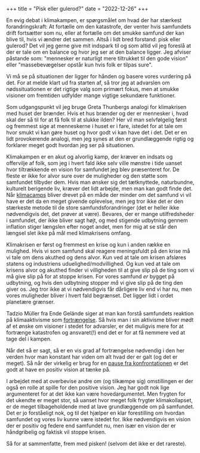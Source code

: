 +++
title = "Pisk eller gulerod?"
date = "2022-12-26"
+++

En evig debat i klimakampen, er spørgsmålet om hvad der har stærkest forandringskraft: At fortælle om den katastrofe, der venter hvis samfundets drift fortsætter som nu, eller at fortælle om det smukke samfund der kan blive til, hvis vi ændrer det sammen. Altså i lidt bred forstand: pisk eller gulerod? Det vil jeg gerne give mit indspark til og som altid vil jeg foreslå at der er tale om en balance og hvor jeg ser at den balance ligger. Jeg afviser påstande som: "mennesker er naturligt mere tiltrukket til den gode vision" eller "massebevægelser opstår kun hvis folk er tilpas sure".

Vi må se på situationen der ligger for hånden og basere vores vurdering på det. For at melde klart ud fra starten af, så tror jeg at advarslen om nødssituationen er det rigtige valg som primært fokus, men at smukke visioner om fremtiden udfylder mange vigtige sekundære funktioner.

Som udgangspunkt vil jeg bruge Greta Thunbergs analogi for klimakrisen med huset der brænder. Hvis et hus brænder og der er mennesker i, hvad skal der så til for at få folk til at slukke ilden? Her vil man selvfølgelig først og fremmest sige at menneskerne i huset er i fare, istedet for at tale om hvor smukt vi kan gøre huset og hvor godt vi kan have det i det. Det er en lidt provokerende analogi, men jeg synes at den er grundlæggende rigtig og forklarer meget godt hvordan jeg ser på situationen.

Klimakampen er en akut og alvorlig kamp, der kræver en indsats og offervilje af folk, som jeg i hvert fald ikke selv ville mønstre i tide uanset hvor tiltrækkende en vision for samfundet jeg blev præsenteret for. De fleste er ikke for alvor sure over de muligheder og den støtte som samfundet tilbyder dem. Hvis man ønsker sig det tætknyttede, naturbundne, kulturelt berigende liv, kræver det lidt arbejde, men man kan godt finde det. Når [klimacamps](https://klimafaelden.dk/) bliver drevet på en måde der minder om det samfund vi vil have er det da en meget givende oplevelse, men jeg tror ikke det er den stærkeste metode til de store samfundsforandringer (det er heller ikke nødvendigvis det, det prøver at være). Bevares, der er mange utilfredsheder i samfundet, der ikke bliver sagt højt, og med stigende udbytning gennem inflation stiger længslen efter noget andet, men for mig at se står den længsel slet ikke på mål med klimakrisens omfang.

Klimakrisen er først og fremmest en krise og kun i anden række en mulighed. Hvis vi som samfund skal reagere meningsfuldt på den krise må vi tale om dens akuthed og dens alvor. Kun ved at tale om krisen afsløres statens og industriens uduelighed/modvillighed. Og kun ved at tale om krisens alvor og akuthed finder vi villigheden til at give slip på de ting som vi må give slip på for at stoppe krisen. For vores samfund *er* bygget på udbytning, og hvis den udbytning stopper *må* vi give slip på de ting den giver os. Jeg tror ikke at vi nødvendigvis får dårligere liv end vi har nu, men vores muligheder bliver i hvert fald begrænset. Det ligger lidt i ordet planetære grænser.

Tadzio Müller fra Ende Gelände siger at man kan forstå samfundets reaktion på klimaaktivisme som [fortrængelse](https://steadyhq.com/de/friedlichesabotage/posts/e473831e-1b37-47a8-b1e7-5534c6aabdca). Så hvis man i sin aktivisme bliver mødt af et ønske om visioner i stedet for advarsler, er det muligvis mere for at fortrænge katastrofen og ansvaret(!) end det er for at få nemmere ved at tage del i kampen.

Når det så er sagt, så er en vis grad af fortrængelse nødvendig i den her verden hvor man konstant har viden om alt hvad der er galt (og det er meget). Så når der virkelig er brug for en [pause fra konfrontationen](https://birdsbeforethestorm.net/2019/12/how-to-live-like-the-world-is-ending/) er det godt at have en positiv vision at tænke på.

I arbejdet med at overbevise andre om (og tilkæmpe sig) omstillingen er der også en rolle at spille for den positive vision. Jeg har godt nok lige argumenteret for at det ikke kan være hovedargumentet. Men frygten for det ukendte er meget stor, så uanset hvor meget folk frygter klimakollapset, er de meget tilbageholdende med at lave grundlæggende om på samfundet. Det er jo forståeligt nok, og til det hjælper en klar forestilling om hvordan samfundet og vores liv kunne være istedet for. Ikke nødvendigvis en vision der er positiv og federe end samfundet nu, men især en vision der er håndgribelig og faktisk vil stoppe krisen.

Så for at sammenfatte, frem med pisken! (selvom det ikke er det rareste).